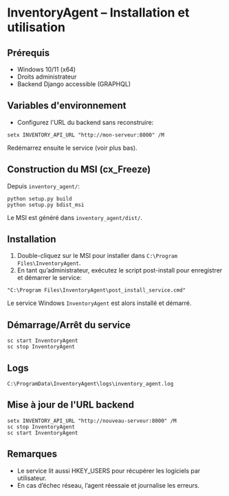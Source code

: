 # InventoryAgent – Installation et utilisation

## Prérequis
- Windows 10/11 (x64)
- Droits administrateur
- Backend Django accessible (GRAPHQL)

## Variables d'environnement
- Configurez l'URL du backend sans reconstruire:
```
setx INVENTORY_API_URL "http://mon-serveur:8000" /M
```
Redémarrez ensuite le service (voir plus bas).

## Construction du MSI (cx_Freeze)
Depuis `inventory_agent/`:
```
python setup.py build
python setup.py bdist_msi
```
Le MSI est généré dans `inventory_agent/dist/`.

## Installation
1) Double-cliquez sur le MSI pour installer dans `C:\Program Files\InventoryAgent`.
2) En tant qu’administrateur, exécutez le script post-install pour enregistrer et démarrer le service:
```
"C:\Program Files\InventoryAgent\post_install_service.cmd"
```
Le service Windows `InventoryAgent` est alors installé et démarré.

## Démarrage/Arrêt du service
```
sc start InventoryAgent
sc stop InventoryAgent
```

## Logs
`C:\ProgramData\InventoryAgent\logs\inventory_agent.log`

## Mise à jour de l'URL backend
```
setx INVENTORY_API_URL "http://nouveau-serveur:8000" /M
sc stop InventoryAgent
sc start InventoryAgent
```

## Remarques
- Le service lit aussi HKEY_USERS pour récupérer les logiciels par utilisateur.
- En cas d’échec réseau, l’agent réessaie et journalise les erreurs.


